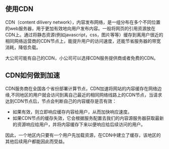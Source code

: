 
## 使用CDN
CDN（content dilivery network），内容发布网络，是一组分布在多个不同位置的web服务器，用于更加有效地向用户发布内容。一般将网页的引用资源放在CDN上。通过将静态资源(例如javascript，css，图片等等）缓存到离用户很近的相同网络运营商的CDN节点上，能提升用户的访问速度，还能节省服务器的带宽消耗，降低负载。

大公司可能有自己的CDN，小公司可以选择CDN服务提供商或者免费的CDN。

## CDN如何做到加速
CDN服务商在全国各个省份部署计算节点，CDN加速将网站的内容缓存在网络边缘,不同地区的用户就会访问到离自己最近的相同网络线路上的CDN节点，当请求达到CDN节点后，节点会判断自己的内容缓存是否有效：
* 如果有效，则立即响应缓存内容给用户，从而加快响应速度。
* 如果CDN节点的缓存失效，它会根据服务配置去我们的内容源服务器获取最新的资源响应给用户，并将内容缓存下来以便响应给后续访问的用户。

因此，一个地区内只要有一个用户先加载资源，在CDN中建立了缓存，该地区的其他后续用户都能因此而受益。